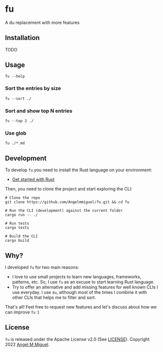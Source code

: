 # fu
A du replacement with more features

## Installation

TODO

## Usage

```
fu --help
```

### Sort the entries by size

```
fu --sort ./
```

### Sort and show top N entries

```
fu --top 2 ./
```

### Use glob

```
fu ./*.md
```

## Development

To develop `fu` you need to install the Rust language on your environment:

* [Get started with Rust](https://www.rust-lang.org/learn/get-started)

Then, you need to clone the project and start exploring the CLI:

```
# Clone the repo
git clone https://github.com/Angelmmiguel/fu.git && cd fu

# Run the CLI (development) against the current folder
cargo run -- ./

# Run tests
cargo tests

# Build the CLI
cargo build
```

## Why?

I developed `fu` for two main reasons:

- I love to use small projects to learn new languages, frameworks, patterns, etc. So, I use `fu` as an excuse to start learning Rust language.
- Try to offer an alternative and add missing features for well known CLIs I use everyday. I use `du`, although most of the times I combine it with other CLIs that helps me to filter and sort.

That's all! Feel free to request new features and let's discuss about how we can improve `fu` :)

## License

`fu` is released under the Apache License v2.0 (See [LICENSE](https://github.com/Angelmmiguel/fu/blob/main/LICENSE)). Copyright 2022 [Angel M Miguel](https://angel.kiwi).

